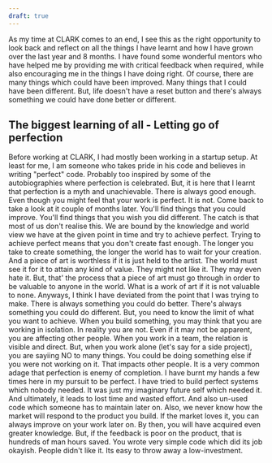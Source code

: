 ```yaml
---
draft: true
---
```


As my time at CLARK comes to an end, I see this as the right opportunity to look back and reflect on all the things I have learnt and how I have grown over the last year and 8 months.
I have found some wonderful mentors who have helped me by providing me with critical feedback when required, while also encouraging me in the things I have doing right.
Of course, there are many things which could have been improved. Many things that I could have been different. But, life doesn't have a reset button and there's always something we could have done better or different.
## The biggest learning of all - Letting go of perfection
Before working at CLARK, I had mostly been working in a startup setup. 
At least for me, I am someone who takes pride in his code and believes in writing "perfect" code. Probably too inspired by some of the autobiographies where perfection is celebrated. But, it is here that I learnt that perfection is a myth and unachievable.
There is always good enough. Even though you might feel that your work is perfect. It is not. Come back to take a look at it couple of months later. You'll find things that you could improve. You'll find things that you wish you did different.
The catch is that most of us don't realise this. We are bound by the knowledge and world view we have at the given point in time and try to achieve perfect.
Trying to achieve perfect means that you don't create fast enough. The longer you take to create something, the longer the world has to wait for your creation. And a piece of art is worthless if it is just held to the artist. The world must see it for it to attain any kind of value. They might not like it. They may even hate it. But, that' the process that a piece of art must go through in order to be valuable to anyone in the world. What is a work of art if it is not valuable to none.
Anyways, I think I have deviated from the point that I was trying to make. There is always something you could do better. There's always something you could do different. But, you need to know the limit of what you want to achieve.
When you build something, you may think that you are working in isolation. In reality you are not. Even if it may not be apparent, you are affecting other people. When you work in a team, the relation is visible and direct.
But, when you work alone (let's say for a side project), you are sayiing NO to many things. You could be doing something else if you were not working on it. That impacts other people.
It is a very common adage that perfection is enemy of completion. I have burnt my hands a few times here in my pursuit to be perfect. I have tried to build perfect systems which nobody needed. It was just my imaginary future self which needed it. And ultimately, it leads to lost time and wasted effort. And also un-used code which someone has to maintain later on.
Also, we never know how the market will respond to the product you build. If the market loves it, you can always improve on your work later on. By then, you will have acquired even greater knowledge. But, if the feedback is poor on the product, that is hundreds of man hours saved. You wrote very simple code which did its job okayish. People didn't like it. Its easy to throw away a low-investment.